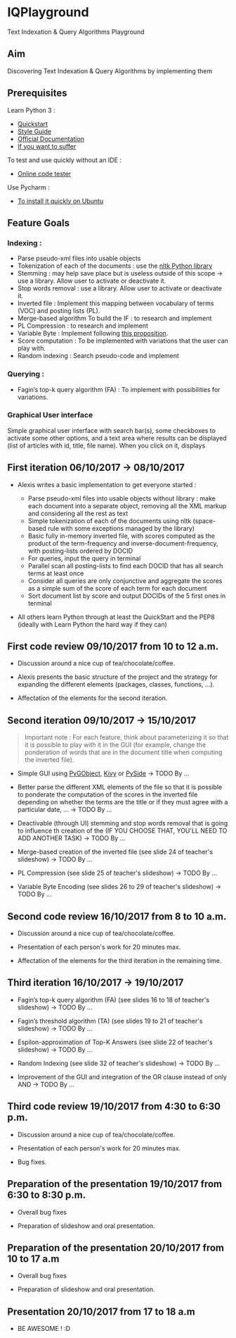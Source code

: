# IQPlayground

Text Indexation &amp; Query Algorithms Playground

## Aim

Discovering Text Indexation &amp; Query Algorithms by implementing them 

## Prerequisites

Learn Python 3 :

+ [Quickstart](https://learnxinyminutes.com/docs/python3/)
+ [Style Guide](https://www.python.org/dev/peps/pep-0008/)
+ [Official Documentation](https://docs.python.org/3/)
+ [If you want to suffer](https://learncodethehardway.org/more-python/)

To test and use quickly without an IDE :

+ [Online code tester](https://tio.run/)

Use Pycharm :

+ [To install it quickly on Ubuntu](https://itsfoss.com/install-pycharm-ubuntu/)

## Feature Goals

### Indexing :

+ Parse pseudo-xml files into usable objects
+ Tokenization of each of the documents : use the [nltk Python library](http://www.nltk.org/api/nltk.tokenize.html)
+ Stemming : may help save place but is useless outside of this scope -> use a library. Allow user to activate or deactivate it.
+ Stop words removal : use a library. Allow user to activate or deactivate it.
+ Inverted file : Implement this mapping between vocabulary of terms (VOC) and posting lists (PL).
+ Merge-based algorithm To build the IF : to research and implement
+ PL Compression : to research and implement
+ Variable Byte : Implement following [this proposition](https://github.com/utahta/pyvbcode).
+ Score computation : To be implemented with variations that the user can play with.
+ Random indexing : Search pseudo-code and implement

### Querying :

+ Fagin’s top-k query algorithm (FA) : To implement with possibilities for variations.

### Graphical User interface

Simple graphical user interface with search bar(s), some checkboxes to activate some other options, and a text area where results can be displayed (list of articles with id, title, file name). When you click on it, displays

## First iteration 06/10/2017 -> 08/10/2017

- Alexis writes a basic implementation to get everyone started :

	+ Parse pseudo-xml files into usable objects without library : make each document into a separate object, removing all the XML markup and considering all the rest as text
	+ Simple tokenization of each of the documents using nltk (space-based rule with some exceptions managed by the library)
	+ Basic fully in-memory inverted file, with scores computed as the product of the term-frequency and inverse-document-frequency, with posting-lists ordered by DOCID
	+ For queries, input the query in terminal
	+ Parallel scan all posting-lists to find each DOCID that has all search terms at least once
	+ Consider all queries are only conjunctive and aggregate the scores as a simple sum of the score of each term for each document
	+ Sort document list by score and output DOCIDs of the 5 first ones in terminal

- All others learn Python through at least the QuickStart and the PEP8 (ideally with Learn Python the hard way if they can)

## First code review 09/10/2017 from 10 to 12 a.m.

+ Discussion around a nice cup of tea/chocolate/coffee.

+ Alexis presents the basic structure of the project and the strategy for expanding the different elements (packages, classes, functions, ...).

+ Affectation of the elements for the second iteration.

## Second iteration 09/10/2017 -> 15/10/2017

> Important note : For each feature, think about parameterizing it so that it is possible to play with it in the GUI (for example, change the ponderation of words that are in the document title when computing the inverted file).

+ Simple GUI using [PyGObject](https://pygobject.readthedocs.io/en/latest/), [Kivy](https://kivy.org/) or [PySide](http://wiki.qt.io/PySide)
	-> TODO By ...

+ Better parse the different XML elements of the file so that it is possible to ponderate the computation of the scores in the inverted file depending on whether the terms are the title or if they must agree with a particular date, ...
	-> TODO By ...

+ Deactivable (through UI) stemming and stop words removal that is going to influence th creation of the (IF YOU CHOOSE THAT, YOU'LL NEED TO ADD ANOTHER TASK)
	-> TODO By ...

+ Merge-based creation of the inverted file (see slide 24 of teacher's slideshow)
	-> TODO By ...

+ PL Compression (see slide 25 of teacher's slideshow)
	-> TODO By ...

+ Variable Byte Encoding (see slides 26 to 29 of teacher's slideshow)
	-> TODO By ...

## Second code review 16/10/2017 from 8 to 10 a.m.

+ Discussion around a nice cup of tea/chocolate/coffee.

+ Presentation of each person's work for 20 minutes max.

+ Affectation of the elements for the third iteration in the remaining time.

## Third iteration 16/10/2017 -> 19/10/2017

+ Fagin’s top-k query algorithm (FA) (see slides 16 to 18 of teacher's slideshow)
	-> TODO By ...

+ Fagin’s threshold algorithm (TA) (see slides 19 to 21 of teacher's slideshow)
	-> TODO By ...

+ Espilon-approximation of Top-K Answers (see slide 22 of teacher's slideshow)
	-> TODO By ...

+ Random Indexing (see slide 32 of teacher's slideshow)
	-> TODO By ...

+ Improvement of the GUI and integration of the OR clause instead of only AND
	-> TODO By ...

## Third code review 19/10/2017 from 4:30 to 6:30 p.m.

+ Discussion around a nice cup of tea/chocolate/coffee.

+ Presentation of each person's work for 20 minutes max.

+ Bug fixes.

## Preparation of the presentation 19/10/2017 from 6:30 to 8:30 p.m.

+ Overall bug fixes

+ Preparation of slideshow and oral presentation.

## Preparation of the presentation 20/10/2017 from 10 to 17 a.m

+ Overall bug fixes

+ Preparation of slideshow and oral presentation.

## Presentation 20/10/2017 from 17 to 18 a.m

+ BE AWESOME ! :D